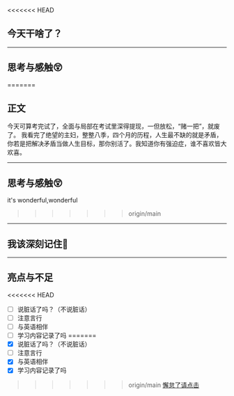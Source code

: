 <<<<<<< HEAD
## 今天干啥了？


---
## 思考与感触😲

=======
## 正文

今天可算考完试了，全面与局部在考试里深得提现，一但放松，“赌一把”，就废了。
我看完了绝望的主妇，整整八季，四个月的历程，人生最不缺的就是矛盾，你若是把解决矛盾当做人生目标，那你别活了。我知道你有强迫症，谁不喜欢皆大欢喜。

---
## 思考与感触😲
it's wonderful,wonderful
>>>>>>> origin/main


---
## 我该深刻记住🦊


---
## 亮点与不足
<<<<<<< HEAD
- [ ] 说脏话了吗？（不说脏话）
- [ ] 注意言行
- [ ] 与英语相伴
- [ ] 学习内容记录了吗
=======
- [x] 说脏话了吗？（不说脏话）
- [ ] 注意言行
- [x] 与英语相伴
- [x] 学习内容记录了吗
>>>>>>> origin/main
[懈怠了请点击](3️⃣警告.md)



